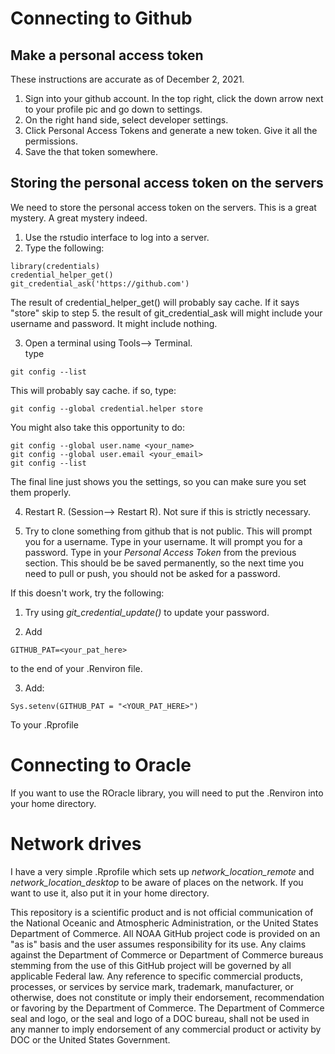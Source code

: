 # Connecting to Github

## Make a personal access token
These instructions are accurate as of December 2, 2021.

1. Sign into your github account.  In the top right, click the down arrow next to your profile pic and go down to settings.
2.  On the right hand side, select developer settings.
3. Click Personal Access Tokens and generate a new token.  Give it all the permissions.
4. Save the that token somewhere. 

## Storing the personal access token on the servers
We need to store the personal access token on the servers. This is a great mystery. A great mystery indeed.

1. Use the rstudio interface to log into a server.
2.  Type the following:


```
library(credentials)
credential_helper_get()
git_credential_ask('https://github.com')
```

The result of credential_helper_get() will probably say cache.  If it says "store" skip to step 5.
the result of git_credential_ask will might include your username and password.  It might include nothing.  

3.  Open a terminal using Tools--> Terminal.  
type
```
git config --list
```

This will probably say cache.  if so, type:

```
git config --global credential.helper store
``` 

You might also take this opportunity to do:

```
git config --global user.name <your_name>
git config --global user.email <your_email>
git config --list
```

The final line just shows you the settings, so you can make sure you set them properly.

4.  Restart R. (Session--> Restart R). Not sure if this is strictly necessary.

5.  Try to clone something from github that is not public. This will prompt you for a username. Type in your username. It will prompt you for a password.  Type in your *Personal Access Token* from the previous section.  This should be be saved permanently, so the next time you need to pull or push, you should not be asked for a password.

If this doesn't work, try the following:

1. Try using *git_credential_update()* to update your password.

2. Add 
```
GITHUB_PAT=<your_pat_here>
```
to the end of your .Renviron file.

3.  Add:
```
Sys.setenv(GITHUB_PAT = "<YOUR_PAT_HERE>")
```
To your .Rprofile 

# Connecting to Oracle

If you want to use the ROracle library, you will need to put the .Renviron into your home directory.  

# Network drives

I have a very simple .Rprofile which sets up *network_location_remote* and *network_location_desktop* to be aware of places on the network.  If you want to use it, also put it in your home directory. 


This repository is a scientific product and is not official communication of the National Oceanic and Atmospheric Administration, or the United States Department of Commerce. All NOAA GitHub project code is provided on an "as is" basis and the user assumes responsibility for its use. Any claims against the Department of Commerce or Department of Commerce bureaus stemming from the use of this GitHub project will be governed by all applicable Federal law. Any reference to specific commercial products, processes, or services by service mark, trademark, manufacturer, or otherwise, does not constitute or imply their endorsement, recommendation or favoring by the Department of Commerce. The Department of Commerce seal and logo, or the seal and logo of a DOC bureau, shall not be used in any manner to imply endorsement of any commercial product or activity by DOC or the United States Government.
